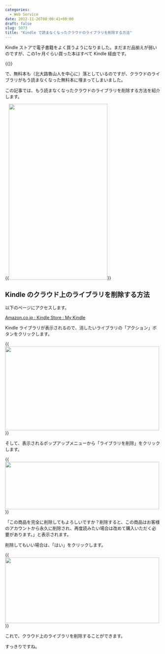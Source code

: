 ```yaml
---
categories:
  - Web Service
date: 2012-11-26T08:00:41+09:00
draft: false
slug: 5073
title: "Kindle で読まなくなったクラウドのライブラリを削除する方法"
---
```


Kindle ストアで電子書籍をよく買うようになりました。まだまだ品揃えが弱いのですが、この1ヶ月ぐらい買った本はすべて Kindle 経由です。

{{<app id="302584613" title="Kindle 3.4（無料）" src="http://a1853.phobos.apple.com/us/r1000/069/Purple/v4/78/fd/37/78fd3798-e2fc-940b-f4ce-38c3b2400e23/mzl.pmwdwuqg.100x100-75.png">}}

で、無料本も（北大路魯山人を中心に）落としているのですが、クラウドのライブラリがもう読まなくなった無料本に埋まってしまいました。

この記事では、もう読まなくなったクラウドのライブラリを削除する方法を紹介します。

{{<img alt="" src="/images/2012/11/5073_1.png" width="320" height="568">}}

## Kindle のクラウド上のライブラリを削除する方法

以下のページにアクセスします。

[Amazon.co.jp : Kindle Store : My Kindle](https://www.amazon.co.jp/gp/digital/fiona/manage?ie=UTF8&ref_=ya___myk&#All)

Kindle ライブラリが表示されるので、消したいライブラリの「アクション」ボタンをクリックします。

{{<img alt="" src="/images/2012/11/5073_2.png" width="500" height="271">}}

そして、表示されるポップアップメニューから「ライブラリを削除」をクリックします。

{{<img alt="" src="/images/2012/11/5073_3.png" width="500" height="153">}}

「この商品を完全に削除してもよろしいですか？削除すると、この商品はお客様のアカウントから永久に削除され、再度読みたい場合は改めて購入いただく必要があります。」と表示されます。

削除してもいい場合は、「はい」をクリックします。

{{<img alt="" src="/images/2012/11/5073_4.png" width="500" height="212">}}

これで、クラウド上のライブラリを削除することができます。

すっきりですね。
